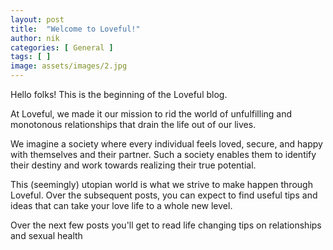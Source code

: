 ```yaml
---
layout: post
title:  "Welcome to Loveful!"
author: nik
categories: [ General ]
tags: [ ]
image: assets/images/2.jpg
---
```


Hello folks! This is the beginning of the Loveful blog. 

At Loveful, we made it our mission to rid the world of unfulfilling and monotonous relationships that drain the life out of our lives. 

We imagine a society where every individual feels loved, secure, and happy with themselves and their partner. Such a society enables them to identify their destiny and work towards realizing their true potential.

This (seemingly) utopian world is what we strive to make happen through Loveful. Over the subsequent posts, you can expect to find useful tips and ideas that can take your love life to a whole new level.

Over the next few posts you'll get to read life changing tips on relationships and sexual health
